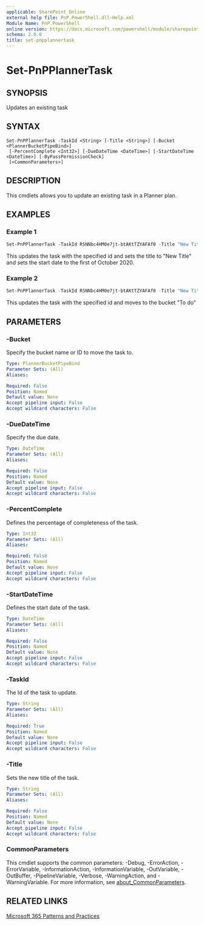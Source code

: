 ```yaml
---
applicable: SharePoint Online
external help file: PnP.PowerShell.dll-Help.xml
Module Name: PnP.PowerShell
online version: https://docs.microsoft.com/powershell/module/sharepoint-pnp/set-pnpplannertask
schema: 2.0.0
title: set-pnpplannertask
---
```


# Set-PnPPlannerTask

## SYNOPSIS
Updates an existing task

## SYNTAX

```
Set-PnPPlannerTask -TaskId <String> [-Title <String>] [-Bucket <PlannerBucketPipeBind>]
 [-PercentComplete <Int32>] [-DueDateTime <DateTime>] [-StartDateTime <DateTime>] [-ByPassPermissionCheck]
 [<CommonParameters>]
```

## DESCRIPTION
This cmdlets allows you to update an existing task in a Planner plan.

## EXAMPLES

### Example 1
```powershell
Set-PnPPlannerTask -TaskId RSNNbc4HM0e7jt-btAKtTZYAFAf0 -Title "New Title" -StartDateTime 2020-10-01
```

This updates the task with the specified id and sets the title to "New Title" and sets the start date to the first of October 2020.

### Example 2
```powershell
Set-PnPPlannerTask -TaskId RSNNbc4HM0e7jt-btAKtTZYAFAf0 -Title "New Title" -Bucket "To do"
```

This updates the task with the specified id and moves to the bucket "To do"


## PARAMETERS

### -Bucket
Specify the bucket name or ID to move the task to.

```yaml
Type: PlannerBucketPipeBind
Parameter Sets: (All)
Aliases:

Required: False
Position: Named
Default value: None
Accept pipeline input: False
Accept wildcard characters: False
```

### -DueDateTime
Specify the due date.

```yaml
Type: DateTime
Parameter Sets: (All)
Aliases:

Required: False
Position: Named
Default value: None
Accept pipeline input: False
Accept wildcard characters: False
```

### -PercentComplete
Defines the percentage of completeness of the task.

```yaml
Type: Int32
Parameter Sets: (All)
Aliases:

Required: False
Position: Named
Default value: None
Accept pipeline input: False
Accept wildcard characters: False
```

### -StartDateTime
Defines the start date of the task.

```yaml
Type: DateTime
Parameter Sets: (All)
Aliases:

Required: False
Position: Named
Default value: None
Accept pipeline input: False
Accept wildcard characters: False
```

### -TaskId
The Id of the task to update.

```yaml
Type: String
Parameter Sets: (All)
Aliases:

Required: True
Position: Named
Default value: None
Accept pipeline input: False
Accept wildcard characters: False
```

### -Title
Sets the new title of the task.

```yaml
Type: String
Parameter Sets: (All)
Aliases:

Required: False
Position: Named
Default value: None
Accept pipeline input: False
Accept wildcard characters: False
```

### CommonParameters
This cmdlet supports the common parameters: -Debug, -ErrorAction, -ErrorVariable, -InformationAction, -InformationVariable, -OutVariable, -OutBuffer, -PipelineVariable, -Verbose, -WarningAction, and -WarningVariable. For more information, see [about_CommonParameters](http://go.microsoft.com/fwlink/?LinkID=113216).

## RELATED LINKS

[Microsoft 365 Patterns and Practices](https://aka.ms/m365pnp)